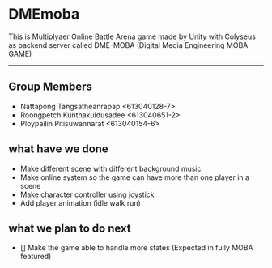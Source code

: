 # DMEmoba

  This is Multiplyaer Online Battle Arena game made by Unity with Colyseus as backend server called DME-MOBA (Digital Media Engineering MOBA GAME)
****************************************************
## Group Members
- Nattapong Tangsatheanrapap <613040128-7>  
- Roongpetch Kunthakuldusadee <613040651-2> 
- Ploypailin Pitisuwannarat <613040154-6> 

## what have we done
- Make different scene with different background music
- Make online system so the game can have more than one player in a scene
- Make character controller using joystick
- Add player animation (idle walk run)

## what we plan to do next
- [] Make the game able to handle more states (Expected in fully MOBA featured)
